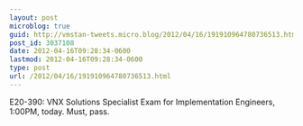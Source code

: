 ```yaml
---
layout: post
microblog: true
guid: http://vmstan-tweets.micro.blog/2012/04/16/191910964780736513.html
post_id: 3037108
date: 2012-04-16T09:28:34-0600
lastmod: 2012-04-16T09:28:34-0600
type: post
url: /2012/04/16/191910964780736513.html
---
```

E20-390: VNX Solutions Specialist Exam for Implementation Engineers, 1:00PM, today. Must, pass.
